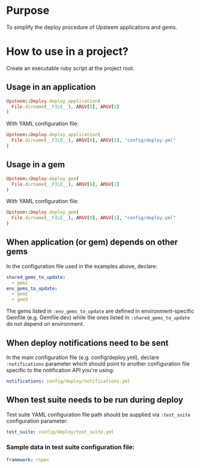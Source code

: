# Purpose
To simplify the deploy procedure of Upsteem applications and gems.

# How to use in a project?
Create an executable ruby script at the project root.

## Usage in an application
```ruby
Upsteem::Deploy.deploy_application(
  File.dirname(__FILE__), ARGV[0], ARGV[1]
)
```
With YAML configuration file:

```ruby
Upsteem::Deploy.deploy_application(
  File.dirname(__FILE__), ARGV[0], ARGV[1], "config/deploy.yml"
)
```

## Usage in a gem

```ruby
Upsteem::Deploy.deploy_gem(
  File.dirname(__FILE__), ARGV[0], ARGV[1]
)
```
With YAML configuration file:

```ruby
Upsteem::Deploy.deploy_gem(
  File.dirname(__FILE__), ARGV[0], ARGV[1], "config/deploy.yml"
)
```

## When application (or gem) depends on other gems
In the configuration file used in the examples above, declare:

```yaml
shared_gems_to_update:
  - gem1
env_gems_to_update:
  - gem2
  - gem3
```

The gems listed in `:env_gems_to_update` are defined in environment-specific Gemfile (e.g. Gemfile.dev)
while the ones listed in `:shared_gems_to_update` do not depend on environment.

## When deploy notifications need to be sent
In the main configuration file (e.g. config/deploy.yml), declare `:notifications` parameter which should point to another configuration file specific to the notification API you're using:

```yaml
notifications: config/deploy/notifications.yml
```

## When test suite needs to be run during deploy
Test suite YAML configuration file path should be supplied via `:test_suite` configuration parameter:

```yaml
test_suite: config/deploy/test_suite.yml
```

### Sample data in test suite configuration file:

```yaml
framework: rspec
```
